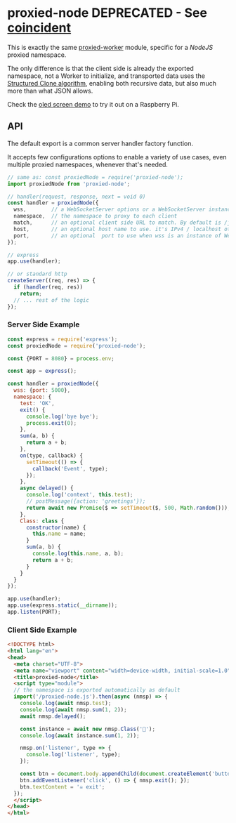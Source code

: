 # proxied-node DEPRECATED - See [coincident](https://github.com/WebReflection/coincident#coincidentserver)

This is exactly the same [proxied-worker](https://github.com/WebReflection/proxied-worker#readme) module, specific for a *NodeJS* proxied namespace.

The only difference is that the client side is already the exported namespace, not a Worker to initialize, and transported data uses the [Structured Clone algorithm](https://github.com/ungap/structured-clone/#readme), enabling both recursive data, but also much more than what JSON allows.

Check the [oled screen demo](./test/oled/) to try it out on a Raspberry Pi.


## API

The default export is a common server handler factory function.

It accepts few configurations options to enable a variety of use cases, even multiple proxied namespaces, whenever that's needed.

```js
// same as: const proxiedNode = require('proxied-node');
import proxiedNode from 'proxied-node';

// handler(request, response, next = void 0)
const handler = proxiedNode({
  wss,        // a WebSocketServer options or a WebSocketServer instance
  namespace,  // the namespace to proxy to each client
  match,      // an optional client side URL to match. By default is /js/proxied-node.js
  host,       // an optional host name to use. it's IPv4 / localhost otherwise
  port,       // an optional  port to use when wss is an instance of WebSocketServer already
});

// express
app.use(handler);

// or standard http
createServer((req, res) => {
  if (handler(req, res))
    return;
  // ... rest of the logic
});
```


### Server Side Example
```js
const express = require('express');
const proxiedNode = require('proxied-node');

const {PORT = 8080} = process.env;

const app = express();

const handler = proxiedNode({
  wss: {port: 5000},
  namespace: {
    test: 'OK',
    exit() {
      console.log('bye bye');
      process.exit(0);
    },
    sum(a, b) {
      return a + b;
    },
    on(type, callback) {
      setTimeout(() => {
        callback('Event', type);
      });
    },
    async delayed() {
      console.log('context', this.test);
      // postMessage({action: 'greetings'});
      return await new Promise($ => setTimeout($, 500, Math.random()));
    },
    Class: class {
      constructor(name) {
        this.name = name;
      }
      sum(a, b) {
        console.log(this.name, a, b);
        return a + b;
      }
    }
  }
});

app.use(handler);
app.use(express.static(__dirname));
app.listen(PORT);
```


### Client Side Example
```html
<!DOCTYPE html>
<html lang="en">
<head>
  <meta charset="UTF-8">
  <meta name="viewport" content="width=device-width, initial-scale=1.0">
  <title>proxied-node</title>
  <script type="module">
  // the namespace is exported automatically as default
  import('/proxied-node.js').then(async (nmsp) => {
    console.log(await nmsp.test);
    console.log(await nmsp.sum(1, 2));
    await nmsp.delayed();

    const instance = await new nmsp.Class('🍻');
    console.log(await instance.sum(1, 2));

    nmsp.on('listener', type => {
      console.log('listener', type);
    });

    const btn = document.body.appendChild(document.createElement('button'));
    btn.addEventListener('click', () => { nmsp.exit(); });
    btn.textContent = '☠ exit';
  });
  </script>
</head>
</html>

```

